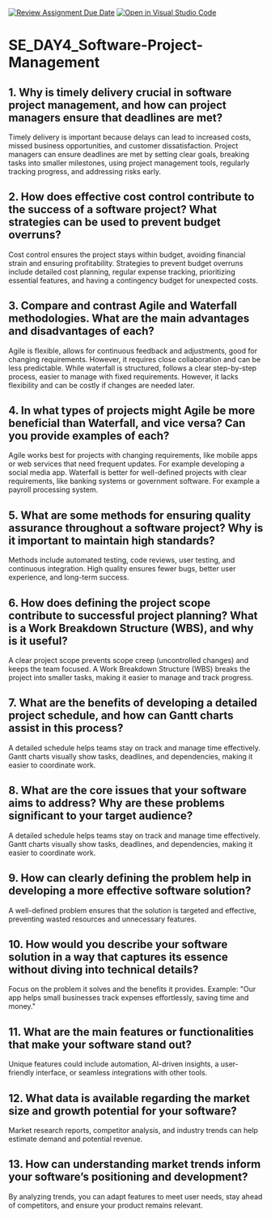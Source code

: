 [![Review Assignment Due Date](https://classroom.github.com/assets/deadline-readme-button-22041afd0340ce965d47ae6ef1cefeee28c7c493a6346c4f15d667ab976d596c.svg)](https://classroom.github.com/a/9pw6JKcu)
[![Open in Visual Studio Code](https://classroom.github.com/assets/open-in-vscode-2e0aaae1b6195c2367325f4f02e2d04e9abb55f0b24a779b69b11b9e10269abc.svg)](https://classroom.github.com/online_ide?assignment_repo_id=18436901&assignment_repo_type=AssignmentRepo)

# SE_DAY4_Software-Project-Management

## 1. Why is timely delivery crucial in software project management, and how can project managers ensure that deadlines are met?

Timely delivery is important because delays can lead to increased costs, missed business opportunities, and customer dissatisfaction. Project managers can ensure deadlines are met by setting clear goals, breaking tasks into smaller milestones, using project management tools, regularly tracking progress, and addressing risks early.

## 2. How does effective cost control contribute to the success of a software project? What strategies can be used to prevent budget overruns?

Cost control ensures the project stays within budget, avoiding financial strain and ensuring profitability. Strategies to prevent budget overruns include detailed cost planning, regular expense tracking, prioritizing essential features, and having a contingency budget for unexpected costs.

## 3. Compare and contrast Agile and Waterfall methodologies. What are the main advantages and disadvantages of each?

Agile is flexible, allows for continuous feedback and adjustments, good for changing requirements. However, it requires close collaboration and can be less predictable. While waterfall is structured, follows a clear step-by-step process, easier to manage with fixed requirements. However, it lacks flexibility and can be costly if changes are needed later.

## 4. In what types of projects might Agile be more beneficial than Waterfall, and vice versa? Can you provide examples of each?

Agile works best for projects with changing requirements, like mobile apps or web services that need frequent updates. For example developing a social media app.
Waterfall is better for well-defined projects with clear requirements, like banking systems or government software. For example a payroll processing system.

## 5. What are some methods for ensuring quality assurance throughout a software project? Why is it important to maintain high standards?

Methods include automated testing, code reviews, user testing, and continuous integration. High quality ensures fewer bugs, better user experience, and long-term success.

## 6. How does defining the project scope contribute to successful project planning? What is a Work Breakdown Structure (WBS), and why is it useful?

A clear project scope prevents scope creep (uncontrolled changes) and keeps the team focused. A Work Breakdown Structure (WBS) breaks the project into smaller tasks, making it easier to manage and track progress.

## 7. What are the benefits of developing a detailed project schedule, and how can Gantt charts assist in this process?

A detailed schedule helps teams stay on track and manage time effectively. Gantt charts visually show tasks, deadlines, and dependencies, making it easier to coordinate work.

## 8. What are the core issues that your software aims to address? Why are these problems significant to your target audience?

A detailed schedule helps teams stay on track and manage time effectively. Gantt charts visually show tasks, deadlines, and dependencies, making it easier to coordinate work.

## 9. How can clearly defining the problem help in developing a more effective software solution?

A well-defined problem ensures that the solution is targeted and effective, preventing wasted resources and unnecessary features.

## 10. How would you describe your software solution in a way that captures its essence without diving into technical details?

Focus on the problem it solves and the benefits it provides. Example: "Our app helps small businesses track expenses effortlessly, saving time and money."

## 11. What are the main features or functionalities that make your software stand out?

Unique features could include automation, AI-driven insights, a user-friendly interface, or seamless integrations with other tools.

## 12. What data is available regarding the market size and growth potential for your software?

Market research reports, competitor analysis, and industry trends can help estimate demand and potential revenue.

## 13. How can understanding market trends inform your software’s positioning and development?

By analyzing trends, you can adapt features to meet user needs, stay ahead of competitors, and ensure your product remains relevant.

